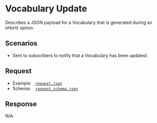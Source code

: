 # Vocabulary Update

Describes a JSON payload for a Vocabulary that is generated during an `UPDATE` option.

## Scenarios

- Sent to subscribers to notify that a Vocabulary has been updated.

## Request

- Example:&nbsp;&nbsp;&nbsp;[`request.json`](request.json)
- Schema:&nbsp;&nbsp;&nbsp;&nbsp;[`request_schema.json`](request_schema.json)

## Response

N/A.
